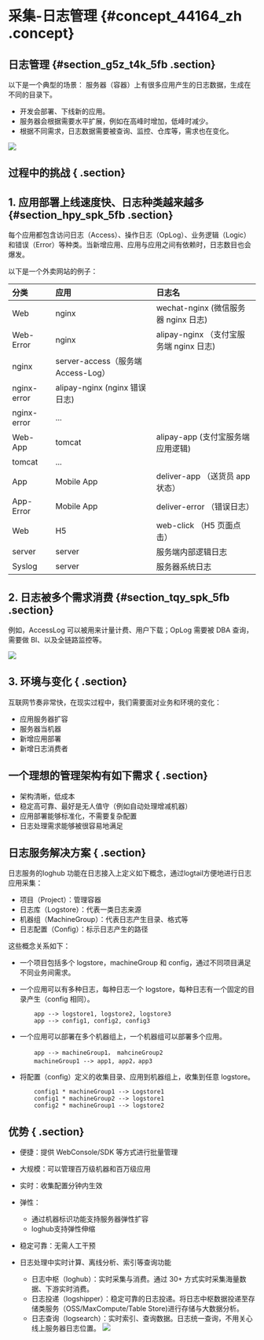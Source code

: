 # 采集-日志管理 {#concept_44164_zh .concept}

## 日志管理 {#section_g5z_t4k_5fb .section}

以下是一个典型的场景： 服务器（容器）上有很多应用产生的日志数据，生成在不同的目录下。

-   开发会部署、下线新的应用。
-   服务器会根据需要水平扩展，例如在高峰时增加，低峰时减少。
-   根据不同需求，日志数据需要被查询、监控、仓库等，需求也在变化。

![](http://static-aliyun-doc.oss-cn-hangzhou.aliyuncs.com/assets/img/13198/156877546332391_zh-CN.png)

## 过程中的挑战 { .section}

## 1. 应用部署上线速度快、日志种类越来越多 {#section_hpy_spk_5fb .section}

每个应用都包含访问日志（Access）、操作日志（OpLog）、业务逻辑（Logic）和错误（Error）等种类。当新增应用、应用与应用之间有依赖时，日志数目也会爆发。

以下是一个外卖网站的例子：

|分类|应用|日志名|
|:-|:-|:--|
|Web|nginx|wechat-nginx \(微信服务器 nginx 日志\)|
|Web-Error|nginx|alipay-nginx （支付宝服务端 nginx 日志\)|
|nginx|server-access（服务端 Access-Log）|
|nginx-error|alipay-nginx \(nginx 错误日志\)|
|nginx-error|...|
|Web-App|tomcat|alipay-app \(支付宝服务端应用逻辑\)|
|tomcat|...|
|App|Mobile App|deliver-app （送货员 app 状态）|
|App-Error|Mobile App|deliver-error （错误日志）|
|Web|H5|web-click （H5 页面点击）|
|server|server|服务端内部逻辑日志|
|Syslog|server|服务器系统日志|

## 2. 日志被多个需求消费 {#section_tqy_spk_5fb .section}

例如，AccessLog 可以被用来计量计费、用户下载；OpLog 需要被 DBA 查询，需要做 BI、以及全链路监控等。

![](http://static-aliyun-doc.oss-cn-hangzhou.aliyuncs.com/assets/img/13198/156877546332392_zh-CN.png)

## 3. 环境与变化 { .section}

互联网节奏非常快，在现实过程中，我们需要面对业务和环境的变化：

-   应用服务器扩容
-   服务器当机器
-   新增应用部署
-   新增日志消费者

## 一个理想的管理架构有如下需求 { .section}

-   架构清晰，低成本
-   稳定高可靠、最好是无人值守（例如自动处理增减机器）
-   应用部署能够标准化，不需要复杂配置
-   日志处理需求能够被很容易地满足

## 日志服务解决方案 { .section}

日志服务的loghub 功能在日志接入上定义如下概念，通过logtail方便地进行日志应用采集：

-   项目（Project）：管理容器
-   日志库（Logstore）：代表一类日志来源
-   机器组（MachineGroup）：代表日志产生目录、格式等
-   日志配置（Config）：标示日志产生的路径

这些概念关系如下：

-   一个项目包括多个 logstore，machineGroup 和 config，通过不同项目满足不同业务间需求。
-   一个应用可以有多种日志，每种日志一个 logstore，每种日志有一个固定的目录产生（config 相同）。

    ```
    	app --> logstore1, logstore2, logstore3
    	app --> config1, config2, config3 
    
    ```

-   一个应用可以部署在多个机器组上，一个机器组可以部署多个应用。

    ```
    	app --> machineGroup1， mahcineGroup2
    	machineGroup1 --> app1, app2，app3
    
    ```

-   将配置（config）定义的收集目录、应用到机器组上，收集到任意 logstore。

    ```
    	config1 * machineGroup1 --> Logstore1
    	config1 * machineGroup2 --> logstore1
    	config2 * machineGroup1 --> logstore2
    
    ```


## 优势 { .section}

-   便捷：提供 WebConsole/SDK 等方式进行批量管理

-   大规模：可以管理百万级机器和百万级应用

-   实时：收集配置分钟内生效

-   弹性：

    -   通过机器标识功能支持服务器弹性扩容
    -   loghub支持弹性伸缩
-   稳定可靠：无需人工干预

-   日志处理中实时计算、离线分析、索引等查询功能

    -   日志中枢（loghub）：实时采集与消费。通过 30+ 方式实时采集海量数据、下游实时消费。
    -   日志投递（logshipper）：稳定可靠的日志投递。将日志中枢数据投递至存储类服务（OSS/MaxCompute/Table Store\)进行存储与大数据分析。
    -   日志查询（logsearch）：实时索引、查询数据。日志统一查询，不用关心线上服务器日志位置。
    ![](http://static-aliyun-doc.oss-cn-hangzhou.aliyuncs.com/assets/img/13198/156877546332393_zh-CN.png)


